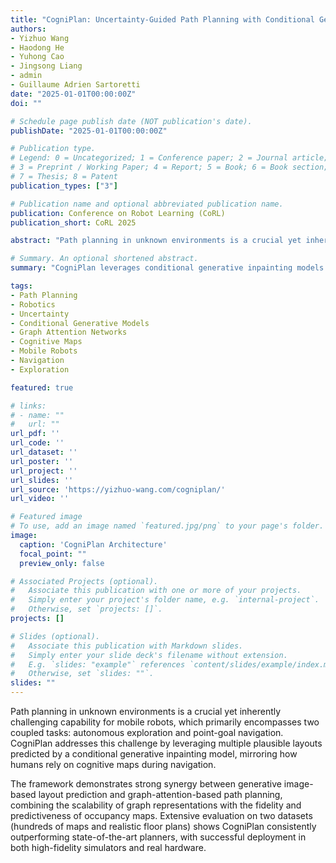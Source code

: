 ```yaml
---
title: "CogniPlan: Uncertainty-Guided Path Planning with Conditional Generative Layout Prediction"
authors:
- Yizhuo Wang
- Haodong He  
- Yuhong Cao
- Jingsong Liang
- admin
- Guillaume Adrien Sartoretti
date: "2025-01-01T00:00:00Z"
doi: ""

# Schedule page publish date (NOT publication's date).
publishDate: "2025-01-01T00:00:00Z"

# Publication type.
# Legend: 0 = Uncategorized; 1 = Conference paper; 2 = Journal article;
# 3 = Preprint / Working Paper; 4 = Report; 5 = Book; 6 = Book section;
# 7 = Thesis; 8 = Patent
publication_types: ["3"]

# Publication name and optional abbreviated publication name.
publication: Conference on Robot Learning (CoRL)
publication_short: CoRL 2025

abstract: "Path planning in unknown environments is a crucial yet inherently challenging capability for mobile robots, which primarily encompasses two coupled tasks: autonomous exploration and point-goal navigation. In both cases, the robot must perceive the environment, update its belief, and accurately estimate potential information gain on-the-fly to guide planning. In this work, we propose CogniPlan, a novel path planning framework that leverages multiple plausible layouts predicted by a conditional generative inpainting model, mirroring how humans rely on cognitive maps during navigation. These predictions, based on the partially observed map and a set of layout conditioning vectors, enable our planner to reason effectively under uncertainty. We demonstrate strong synergy between generative image-based layout prediction and graph-attention-based path planning, allowing CogniPlan to combine the scalability of graph representations with the fidelity and predictiveness of occupancy maps, yielding notable performance gains in both exploration and navigation. We extensively evaluate CogniPlan on two datasets (hundreds of maps and realistic floor plans), consistently outperforming state-of-the-art planners. We further deploy it in a high-fidelity simulator and on hardware, showcasing its high-quality path planning and real-world applicability."

# Summary. An optional shortened abstract.
summary: "CogniPlan leverages conditional generative inpainting models to predict multiple plausible layouts, mirroring human cognitive maps for uncertainty-guided path planning in unknown environments."

tags:
- Path Planning
- Robotics
- Uncertainty
- Conditional Generative Models
- Graph Attention Networks
- Cognitive Maps
- Mobile Robots
- Navigation
- Exploration

featured: true

# links:
# - name: ""
#   url: ""
url_pdf: ''
url_code: ''
url_dataset: ''
url_poster: ''
url_project: ''
url_slides: ''
url_source: 'https://yizhuo-wang.com/cogniplan/'
url_video: ''

# Featured image
# To use, add an image named `featured.jpg/png` to your page's folder. 
image:
  caption: 'CogniPlan Architecture'
  focal_point: ""
  preview_only: false

# Associated Projects (optional).
#   Associate this publication with one or more of your projects.
#   Simply enter your project's folder name, e.g. `internal-project`.
#   Otherwise, set `projects: []`.
projects: []

# Slides (optional).
#   Associate this publication with Markdown slides.
#   Simply enter your slide deck's filename without extension.
#   E.g. `slides: "example"` references `content/slides/example/index.md`.
#   Otherwise, set `slides: ""`.
slides: ""
---
```


Path planning in unknown environments is a crucial yet inherently challenging capability for mobile robots, which primarily encompasses two coupled tasks: autonomous exploration and point-goal navigation. CogniPlan addresses this challenge by leveraging multiple plausible layouts predicted by a conditional generative inpainting model, mirroring how humans rely on cognitive maps during navigation. 

The framework demonstrates strong synergy between generative image-based layout prediction and graph-attention-based path planning, combining the scalability of graph representations with the fidelity and predictiveness of occupancy maps. Extensive evaluation on two datasets (hundreds of maps and realistic floor plans) shows CogniPlan consistently outperforming state-of-the-art planners, with successful deployment in both high-fidelity simulators and real hardware.
